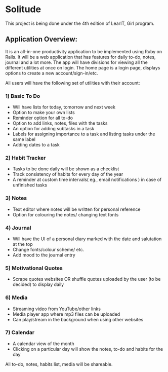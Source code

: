 # Solitude

This project is being done under the 4th edition of LearIT, Girl program.

## Application Overview:

It is an all-in-one productivity application to be implemented using Ruby on Rails. It will be a web application that has features for daily to-do, notes, journal and a lot more. The app will have divisions for viewing all the different utilities at once on login. 
The home page is a login page, displays options to create a new account/sign-in/etc.

All users will have the following set of utilities with their account:

### 1) Basic To Do 
- Will have lists for today, tomorrow and next week 
- Option to make your own lists 
- Reminder option for all to-do 
- Option to add links, notes, files with the tasks 
- An option for adding subtasks in a task 
- Labels for assigning importance to a task and listing tasks under the same label 
- Adding dates to a task

### 2) Habit Tracker 
- Tasks to be done daily will be shown as a checklist 
- Track consistency of habits for every day of the year 
- A reminder at custom time intervals( eg., email notifications ) in case of unfinished tasks

### 3) Notes 
- Text editor where notes will be written for personal reference 
- Option for colouring the notes/ changing text fonts

### 4) Journal 
- Will have the UI of a personal diary marked with the date and salutation at the top 
- Change fonts/colour scheme/ etc. 
- Add mood to the journal entry

### 5) Motivational Quotes 
- Scrape quotes websites OR shuffle quotes uploaded by the user (to be decided) to display daily

### 6) Media 
- Streaming video from YouTube/other links 
- Media player app where mp3 files can be uploaded 
- Can play/stream in the background when using other websites

### 7) Calendar 
- A calendar view of the month 
- Clicking on a particular day will show the notes, to-do and habits for the day

All to-do, notes, habits list, media will be shareable.
